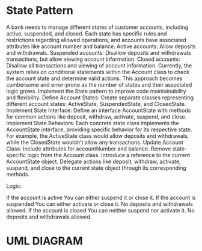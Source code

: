 # State Pattern
A bank needs to manage different states of customer accounts, including active, suspended, and closed. Each state has specific rules and restrictions regarding allowed operations, and accounts have associated attributes like account number and balance. Active accounts: Allow deposits and withdrawals. Suspended accounts: Disallow deposits and withdrawals transactions, but allow viewing account information. Closed accounts: Disallow all transactions and viewing of account information. Currently, the system relies on conditional statements within the Account class to check the account state and determine valid actions. This approach becomes cumbersome and error-prone as the number of states and their associated logic grows. Implement the State pattern to improve code maintainability and flexibility: Define Account States: Create separate classes representing different account states: ActiveState, SuspendedState, and ClosedState. Implement State Interface: Define an interface AccountState with methods for common actions like deposit, withdraw, activate, suspend, and close. Implement State Behaviors: Each concrete state class implements the AccountState interface, providing specific behavior for its respective state. For example, the ActiveState class would allow deposits and withdrawals, while the ClosedState wouldn't allow any transactions. Update Account Class: Include attributes for accountNumber and balance. Remove state-specific logic from the Account class. Introduce a reference to the current AccountState object. Delegate actions like deposit, withdraw, activate, suspend, and close to the current state object through its corresponding methods.

Logic:

If the account is active You can either suspend it or close it. If the account is suspended You can either activate or close it. No deposits and withdrawals allowed. If the account is closed You can neither suspend nor activate it. No deposits and withdrawals allowed.

# UML DIAGRAM
